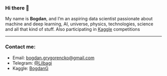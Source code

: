 ### Hi there 👋

My name is **Bogdan**, and I’m an aspiring data scientist passionate about machine and deep learning, AI, universe, physics, technologies, science and all that kind of stuff. Also participating in [Kaggle](https://www.kaggle.com/your_profile) competitions  

---

### Contact me:
- Email: bogdan.grygorencko@gmail.com
- Telegram: [@Lilbagi](https://t.me/Lilbagi)
- Kaggle: [BogdanG](https://www.kaggle.com/lilbagi)
